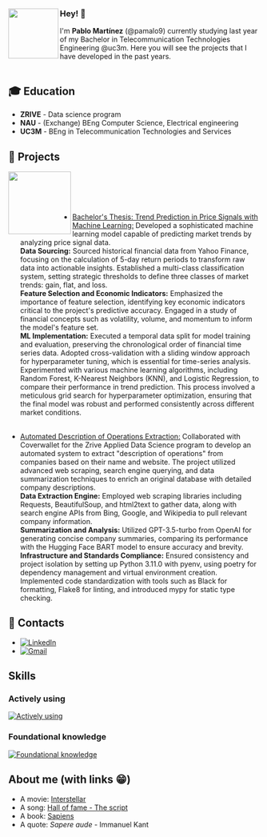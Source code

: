 <div>
    <img width="100" align="left" src='https://i.pinimg.com/originals/5a/70/b5/5a70b5f9b4716f546970251a82fafa81.gif'/>
    <h3>Hey! 👋</h3>
</div>

I'm **Pablo Martínez** (@pamalo9) currently studying last year of my  Bachelor in Telecommunication Technologies Engineering @uc3m. Here you will see the projects that I have developed in the past years. 
<br><br>
## 🎓 Education
- **ZRIVE** - Data science program
- **NAU** - (Exchange) BEng Computer Science, Electrical engineering 
- **UC3M** - BEng in Telecommunication Technologies and Services

## 📌 Projects
<div>
    <img width="125" align="left" src='https://i.gifer.com/origin/82/82a1ed531e333926a8ca2a00c277e0d1.gif'/>
   
</div>
<br>
<br>
<br>
<br>

- [Bachelor's Thesis: Trend Prediction in Price Signals with Machine Learning:](https://github.com/pamalo9/TFG) Developed a sophisticated machine learning model capable of predicting market trends by analyzing price signal data. <br>
**Data Sourcing:** Sourced historical financial data from Yahoo Finance, focusing on the calculation of 5-day return periods to transform raw data into actionable insights. Established a multi-class classification system, setting strategic thresholds to define three classes of market trends: gain, flat, and loss.<br>
**Feature Selection and Economic Indicators:** Emphasized the importance of feature selection, identifying key economic indicators critical to the project's predictive accuracy. Engaged in a  study of financial concepts such as volatility, volume, and momentum to inform the model's feature set. <br>
**ML Implementation:** Executed a temporal data split for model training and evaluation, preserving the chronological order of financial time series data. Adopted cross-validation with a sliding window approach for hyperparameter tuning, which is essential for time-series analysis. Experimented with various machine learning algorithms, including Random Forest, K-Nearest Neighbors (KNN), and Logistic Regression, to compare their performance in trend prediction. This process involved a meticulous grid search for hyperparameter optimization, ensuring that the final model was robust and performed consistently across different market conditions.<br><br>

- [Automated Description of Operations Extraction:]()  Collaborated with Coverwallet for the Zrive Applied Data Science program to develop an automated system to extract "description of operations" from companies based on their name and website. The project utilized advanced web scraping, search engine querying, and data summarization techniques to enrich an original database with detailed company descriptions.<br>
 **Data Extraction Engine:** Employed web scraping libraries including Requests, BeautifulSoup, and html2text to gather data, along with search engine APIs from Bing, Google, and Wikipedia to pull relevant company information.<br>
**Summarization and Analysis:** Utilized GPT-3.5-turbo from OpenAI for generating concise company summaries, comparing its performance with the Hugging Face BART model to ensure accuracy and brevity.<br>
**Infrastructure and Standards Compliance:** Ensured consistency and project isolation by setting up Python 3.11.0 with pyenv, using poetry for dependency management and virtual environment creation. Implemented code standardization with tools such as Black for formatting, Flake8 for linting, and introduced mypy for static type checking.


## 📢 Contacts
-  [![LinkedIn](https://img.shields.io/badge/LinkedIn-blue)](www.linkedin.com/in/pablo-martínez-alonsoo)
-  [![Gmail](https://img.shields.io/badge/Gmail-D14836?style=for-the-badge&logo=gmail&logoColor=white)](pamalo2002@gmail.com)

## Skills
### Actively using
[![Actively using](https://skillicons.dev/icons?i=py,pytorch,tensorflow,fastapi,linux,git,github,vscode)](https://skillicons.dev)
### Foundational knowledge
[![Foundational knowledge](https://skillicons.dev/icons?i=c,matlab,java,python,javascript,html,css,eclipse)](https://skillicons.dev)

## About me (with links 😁)
- A movie: [Interstellar](https://www.justwatch.com/us/movie/interstellar)
- A song: [Hall of fame - The script](https://www.youtube.com/watch?v=mk48xRzuNvA)
- A book: [Sapiens](https://www.amazon.es/Sapiens-animales-dioses-historia-humanidad-ebook/dp/B00LNJ60NI)
- A quote: _Sapere aude_ - Immanuel Kant
